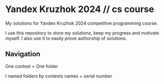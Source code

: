 # Yandex Kruzhok 2024 // cs course
My solutions for Yandex Kruzhok 2024 competitive programming course.

I use this repository to store my solutions, keep my progress and motivate myself. I also use it to easily prove authorship of solutions.

## Navigation
One contest = One folder

I named folders by contests names + serial number
